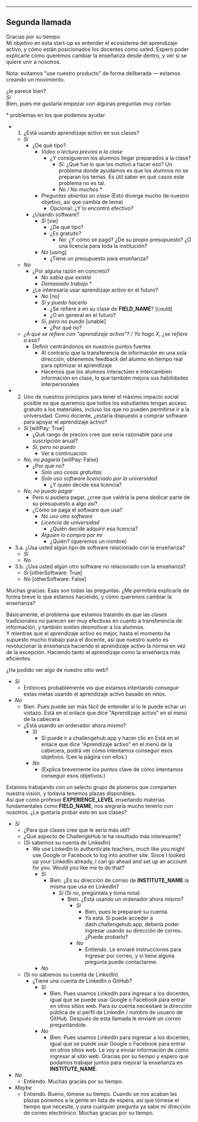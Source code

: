 ---
## Segunda llamada 

Gracias por su tiempo.  
Mi objetivo en esta start-up es entender el ecosistema del aprendizaje activo, y cómo están posicionados los docentes como usted. Espero poder explicarle cómo queremos cambiar la enseñanza desde dentro, y ver si se quiere unir a nosotros.

Nota: evitamos "use nuestro producto" de forma deliberada — estamos creando un movimiento.

¿le parece bien?  
_Sí_  
Bien, pues me gustaría empezar con algunas preguntas muy cortas:

\* problemas en los que podemos ayudar

- 1. ¿Está usando aprendizaje activo en sus clases?
  - _Sí_
    - ¿De qué tipo?
      - _Video o lectura previos a la clase_
        - ¿Y consiguieron los alumnos llegar preparados a la clase?
          - _Sí_: ¿Qué fue lo que los motivó a hacer eso? Un problema donde ayudamos es que los alumnos no se preparan los temas. Es útil saber en qué casos este problema no es tal.
          - _No / No muchos_ \*
      - _Preguntas abiertas en clase_ (Esto diverge mucho de nuestro objetivo, así que cambia de tema)
        - Opcional: ¿Y lo encontró efectivo?
    - ¿Usando software?
      - _Sí_ [sw]
        - ¿De qué tipo?
        - ¿Es gratuito?
          - _No_: ¿Y cómo se pagó? ¿De su propio presupuesto? ¿O una licencia para toda la institución?
      - _No_ [using]
        - ¿Tiene un presupuesto para enseñanza?
  - _No_
    - ¿Por alguna razón en concreto?
      - _No sabía que existía_
      - _Demasiado trabajo_ \*
    - ¿Le interesaría usar aprendizaje activo en el futuro?
      - _No_ [no]
      - _Sí y puedo hacerlo_
        - ¿Se refiere a en su clase de __FIELD_NAME__? [could]
        - ¿O en general en el futuro?
      - _Sí, pero no puedo_ [unable]
        - ¿Por qué no?
  - _¿A qué se refiere con "aprendizaje activo"? / Yo hago X, ¿se refiere a eso?_
    - Definir centrándonos en nuestros puntos fuertes
      - Al contrario que la transferencia de información en una sola dirección, obtenemos feedback del alumno en tiempo real para optimizar el aprendizaje
      - Hacemos que los alumnos interactúen e intercambien información en clase, lo que también mejora sus habilidades interpersonales
- 2. Uno de nuestros principios para tener el máximo impacto social posible es que queremos que todos los estudiantes tengan acceso gratuito a los materiales, incluso los que no pueden permitirse ir a la universidad. Como docente, ¿estaría dispuesto a comprar software para apoyar el aprendizaje activo?
  - _Sí_ [willPay: True]
    - ¿Qué rango de precios cree que sería razonable para una suscripción anual?
    - _Sí, pero no puedo_
      - Ver a continuación
  - _No, no pagaría_ [willPay: False]
    - ¿Por qué no?
      - _Solo uso cosas gratuitas_
      - _Solo uso software licenciado por la universidad_
        - ¿Y quién decide esa licencia?
  - _No, no puedo pagar_
    - Pero si pudiera pagar, ¿cree que valdría la pena dedicar parte de su presupuesto a algo así?
    - ¿Cómo se paga el software que usa?
      - _No uso otro software_
      - _Licencia de universidad_
        - ¿Quién decide adquirir esa licencia?
      - _Alguien lo compra por mí_
        - ¿Quién? (queremos un nombre)
- 3.a. ¿Usa usted algún tipo de software relacionado con la enseñanza?
  - _Sí_
  - _No_
- 3.b. ¿Usa usted algún otro software no relacionado con la enseñanza?
  - _Sí_ [otherSoftware: True]
  - _No_ [otherSoftware: False]

Muchas gracias. Esas son todas las preguntas. ¿Me permitiría explicarle de forma breve lo que estamos haciendo, y cómo queremos cambiar la enseñanza?

Básicamente, el problema que estamos tratando es que las clases tradicionales no parecen ser muy efectivas en cuanto a transferencia de información, y también soelen desmotivar a los alumnos.  
Y mientras que el aprendizaje activo es mejor, hasta el momento ha supuesto mucho trabajo para el docente, así que nuestro sueño es revolucionar la enseñanza haciendo el aprendizaje activo la norma en vez de la excepción. Haciendo tanto el aprendizaje como la enseñanza más eficientes.

¿Ha podido ver algo de nuestro sitio web?

- _Sí_
    - Entonces probablemente vio que estamos intentando conseguir estas metas usando el aprendizaje activo basado en retos.
- _No_
  - Bien. Pues puede ser más fácil de entender si lo le puede echar un vistazo. Está en el enlace que dice "Aprendizaje activo" en el menú de la cabecera
  - ¿Está usando un ordenador ahora mismo?
    - _Sí_
      - Si puede ir a challengehub.app y hacer clic en Está en el enlace que dice "Aprendizaje activo" en el menú de la cabecera, podrá ver cómo intentamos conseguir esos objetivos. (Lee la página con ellos.)
    - _No_
      - (Explica brevemente los puntos clave de cómo intentamos conseguir esos objetivos.)

Estamos trabajando con un selecto grupo de pioneros que comparten nuestra visión, y todavía tenemos plazas disponibles.  
Así que como profesor __EXPERIENCE_LEVEL__ enseñando materias fundamentales como __FIELD_NAME__, nos alegraría mucho tenerlo con nosotros. ¿Le gustaría probar esto en sus clases?

- _Sí_
  - ¿Para qué clases cree que le sería más útil?
  - ¿Qué aspecto de ChallengeHub le ha resultado más interesante?
  - (Si sabemos su cuenta de LinkedIn)
    - We use LinkedIn to authenticate teachers, much like you might use Google or Facebook to log into another site. Since I looked up your LinkedIn already, I can go ahead and set up an account for you. Would you like me to do that?
      - _Sí_
        - Bien. ¿Es su dirección de correo de __INSTITUTE_NAME__ la misma que usa en LinkedIn?
          - _Sí_ (Si _no_, pregúntala y toma nota)
            - Bien. ¿Está usando un ordenador ahora mismo?
              - _Sí_
                - Bien, pues le prepararé su cuenta.
                - Ya está. Si puede acceder a dash.challengehub.app, debería poder ingresar usando su dirección de correo. ¿Puede probarlo?
              - _No_
                - Entiendo. Le enviaré instrucciones para ingresar por correo, y si tiene alguna pregunta puede contactarme.
      - _No_
  - (Si no sabemos su cuenta de LinkedIn)
    - ¿Tiene una cuenta de LinkedIn o GitHub?
      - _Sí_
          - Bien. Pues usamos LinkedIn para ingresar a los docentes, igual que se puede usar Google o Facebook para entrar en otros sitios web. Para su cuenta necesitaré la dirección pública de si perfil de LinkedIn / nombre de usuario de GitHub. Después de esta llamada le enviaré un correo preguntándole.
      - _No_
          - Bien. Pues usamos LinkedIn para ingresar a los docentes, igual que se puede usar Google o Facebook para entrar en otros sitios web. Le voy a enviar información de cómo ingresar al sitio web. Gracias por su tiempo y espero que podamos trabajar juntos para mejorar la enseñanza en __INSTITUTE_NAME__.
- _No_
  - Entiendo. Muchas gracias por su tiempo.
- _Maybe_
  - Entiendo. Bueno, tómese su tiempo. Cuando se nos acaban las plazas ponemos a la gente en lista de espera, así que tómese el tiempo que necesite, y para cualquier pregunta ya sabe mi dirección de correo electrónico. Muchas gracias por su tiempo.
